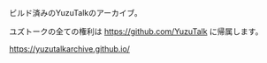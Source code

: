 ビルド済みのYuzuTalkのアーカイブ。

ユズトークの全ての権利は https://github.com/YuzuTalk に帰属します。

https://yuzutalkarchive.github.io/